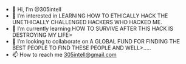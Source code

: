 - 👋 Hi, I’m @305intell
- 👀 I’m interested in LEARNING HOW TO ETHICALLY HACK THE UNETHICALLY CHALLENGED HACKERS WHO HACKED ME. 
- 🌱 I’m currently learning HOW TO SURVIVE AFTER THIS HACK IS DESTROYING MY LIFE>
- 💞️ I’m looking to collaborate on A GLOBAL FUND FOR FINDING THE BEST PEOPLE TO FIND THESE PEOPLE AND WELL>.....
- 📫 How to reach me 305intell@gmail.com

<!---
305intell/305intell is a ✨ special ✨ repository because its `README.md` (this file) appears on your GitHub profile.
You can click the Preview link to take a look at your changes.
--->
